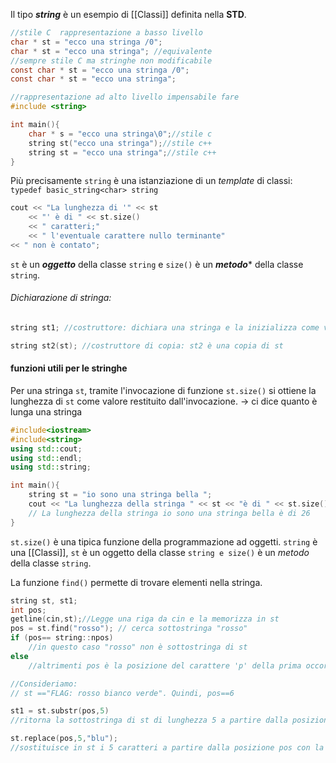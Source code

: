 Il tipo **_string_** è un esempio di [[Classi]] definita nella **STD**.

````C
//stile C  rappresentazione a basso livello
char * st = "ecco una stringa /0";
char * st = "ecco una stringa"; //equivalente
//sempre stile C ma stringhe non modificabile 
const char * st = "ecco una stringa /0";
const char * st = "ecco una stringa";
````
````C++
//rappresentazione ad alto livello impensabile fare
#include <string>

int main(){
	char * s = "ecco una stringa\0";//stile c
	string st("ecco una stringa");//stile c++
	string st = "ecco una stringa";//stile c++
}
````

Più  precisamente `string` è una istanziazione di un *template* di classi: 
`typedef basic_string<char> string`

````C++
cout << "La lunghezza di '" << st
	<< "' è di " << st.size()
	<< " caratteri;"
	<< " l'eventuale carattere nullo terminante"
<< " non è contato";
````
`st` è un **_oggetto_** della classe `string` e `size()` è un **_metodo_*** della classe `string`.
###### Dichiarazione di stringa:
````C++
string st1; //costruttore: dichiara una stringa e la inizializza come vuota

string st2(st); //costruttore di copia: st2 è una copia di st
````

#### funzioni utili per le stringhe
Per una stringa `st`, tramite l'invocazione di funzione `st.size()` si ottiene la lunghezza di `st` come valore restituito dall'invocazione. -> ci dice quanto è lunga una stringa
````C++
#include<iostream>
#include<string>
using std::cout;
using std::endl;
using std::string;

int main(){
	string st = "io sono una stringa bella ";
	cout << "La lunghezza della stringa " << st << "è di " << st.size() << endl;
	// La lunghezza della stringa io sono una stringa bella è di 26
}
````
`st.size()` è una tipica funzione della programmazione ad oggetti. `string` è una [[Classi]], `st` è un oggetto della classe `string e size()` è un *metodo* della classe `string`.

La funzione `find()` permette di trovare elementi nella stringa.

````C++
string st, st1;
int pos;
getline(cin,st);//Legge una riga da cin e la memorizza in st
pos = st.find("rosso"); // cerca sottostringa "rosso"
if (pos== string::npos)
	//in questo caso "rosso" non è sottostringa di st
else
	//altrimenti pos è la posizione del carattere 'p' della prima occorrenza di "rosso" come sottostringa in st

//Consideriamo:
// st =="FLAG: rosso bianco verde". Quindi, pos==6

st1 = st.substr(pos,5)
//ritorna la sottostringa di st di lunghezza 5 a partire dalla posizione pos (NB pos parte da 6) quindi nell'esempio di prima st1="rosso".

st.replace(pos,5,"blu");
//sostituisce in st i 5 caratteri a partire dalla posizione pos con la stringa "blu" Quindi nell'esempio di prima st diventa == "FLAG: blu bianco verde"
````
